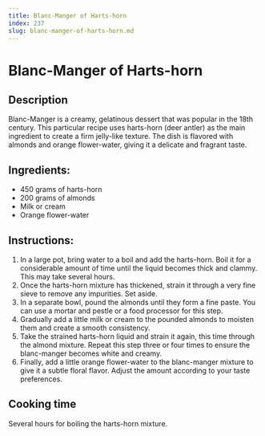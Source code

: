 ```yaml
---
title: Blanc-Manger of Harts-horn
index: 237
slug: blanc-manger-of-harts-horn.md
---
```


# Blanc-Manger of Harts-horn

## Description
Blanc-Manger is a creamy, gelatinous dessert that was popular in the 18th century. This particular recipe uses harts-horn (deer antler) as the main ingredient to create a firm jelly-like texture. The dish is flavored with almonds and orange flower-water, giving it a delicate and fragrant taste.

## Ingredients:
- 450 grams of harts-horn
- 200 grams of almonds
- Milk or cream
- Orange flower-water

## Instructions:
1. In a large pot, bring water to a boil and add the harts-horn. Boil it for a considerable amount of time until the liquid becomes thick and clammy. This may take several hours.
2. Once the harts-horn mixture has thickened, strain it through a very fine sieve to remove any impurities. Set aside.
3. In a separate bowl, pound the almonds until they form a fine paste. You can use a mortar and pestle or a food processor for this step.
4. Gradually add a little milk or cream to the pounded almonds to moisten them and create a smooth consistency.
5. Take the strained harts-horn liquid and strain it again, this time through the almond mixture. Repeat this step three or four times to ensure the blanc-manger becomes white and creamy.
6. Finally, add a little orange flower-water to the blanc-manger mixture to give it a subtle floral flavor. Adjust the amount according to your taste preferences.

## Cooking time
Several hours for boiling the harts-horn mixture.